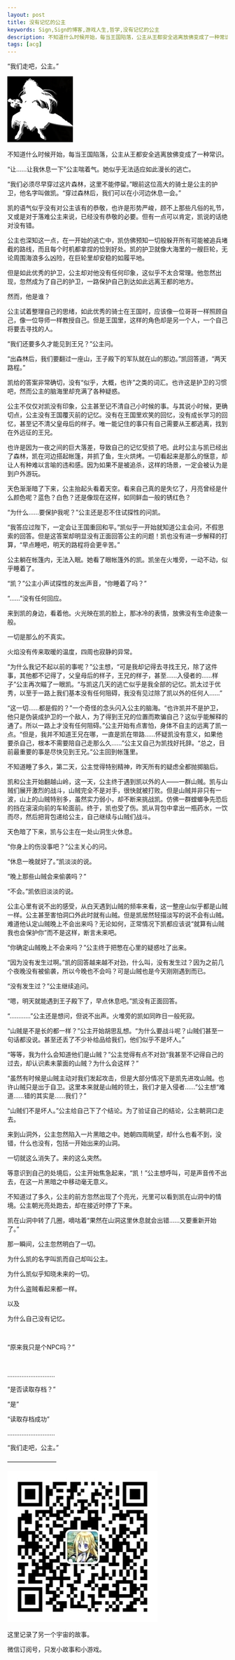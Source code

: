 ```yaml
---
layout: post
title: 没有记忆的公主
keywords: Sign,Sign的博客,游戏人生,哲学,没有记忆的公主
description: 不知道什么时候开始，每当王国陷落，公主从王都安全逃离放佛变成了一种常识。
tags: [acg]
---
```

“我们走吧，公主。”

![公主](/img/2016-4-13-princess/e1.png)

不知道什么时候开始，每当王国陷落，公主从王都安全逃离放佛变成了一种常识。

“让……让我休息一下”公主喘着气。她似乎无法适应如此漫长的逃亡。

“我们必须尽早穿过这片森林，这里不能停留。”眼前这位高大的骑士是公主的护卫，他名字叫做凯。“穿过森林后，我们可以在小河边休息一会。”

凯的语气似乎没有对公主该有的恭敬，也许是形势严峻，顾不上那些凡俗的礼节，又或是对于落难公主来说，已经没有恭敬的必要。但有一点可以肯定，凯说的话绝对没有错。

公主也深知这一点，在一开始的逃亡中，凯仿佛预知一切般躲开所有可能被追兵堵截的路线，而且每个时机都拿捏的恰到好处。凯的护卫就像大海里的一艘巨轮，无论周围海浪多么凶险，在巨轮里却安稳的如履平地。

但是如此优秀的护卫，公主却对他没有任何印象，这似乎不太合常理。他忽然出现，忽然成为了自己的护卫，一路保护自己到达如此远离王都的地方。

然而，他是谁？

公主试着整理自己的思绪，如此优秀的骑士在王国时，应该像一位哥哥一样照顾自己，像一位导师一样教授自己。但是王国里，这样的角色却是另一个人，一个自己将要去寻找的人。

“我们还要多久才能见到王兄？”公主问。

“出森林后，我们要翻过一座山，王子殿下的军队就在山的那边。”凯回答道，“两天路程。”

凯给的答案非常确切，没有“似乎，大概，也许”之类的词汇。也许这是护卫的习惯吧，然而公主的脑海里却充满了各种疑惑。

公主不仅仅对凯没有印象，公主甚至记不清自己小时候的事。与其说小时候，更确切点，公主没有王国覆灭前的记忆。没有在王国里欢笑的回忆，没有成长学习的回忆，甚至记不清父皇母后的样子。唯一能记住的事只有自己需要从王都逃离，找到在外远征的王兄。

也许是因为一夜之间的巨大落差，导致自己的记忆受损了吧。此时公主与凯已经出了森林，凯在河边搭起帐篷，并抓了鱼，生火烘烤。一切看起来是那么的惬意，却让人有种难以言喻的违和感。因为如果不是被追杀，这样的场景，一定会被认为是到户外游玩。

天色渐渐暗了下来，公主抬起头看着天空。看来自己真的是失忆了，月亮曾经是什么颜色呢？蓝色？白色？还是像现在这样，如同鲜血一般的锈红色？

“为什么……要保护我呢？”公主还是忍不住试探性的问凯。

“我答应过陛下，一定会让王国重回和平。”凯似乎一开始就知道公主会问，不假思索的回答。但是这答案却明显没有正面回答公主的问题！凯也没有进一步解释的打算，“早点睡吧，明天的路程将会更辛苦。”

公主躺在帐篷内，无法入眠。她看了眼帐篷外的凯。凯坐在火堆旁，一动不动，似乎睡着了。

“凯？”公主小声试探性的发出声音，“你睡着了吗？”

“……”没有任何回应。

来到凯的身边，看着他。火光映在凯的脸上，那冰冷的表情，放佛没有生命迹象一般。

一切是那么的不真实。

火焰没有传来取暖的温度，四周也寂静的异常。

“为什么我记不起以前的事呢？”公主想，“可是我却记得去寻找王兄，除了这件事，其他都不记得了，父皇母后的样子，王兄的样子，甚至……入侵者的……样子”公主再次瞄了一眼凯。“与凯这几天的逃亡似乎是我全部的记忆。凯太过于优秀，以至于一路上我们基本没有任何阻碍，我没有见过除了凯以外的任何人……”

“这一切……都是假的？”一个奇怪的念头闪入公主的脑海。“也许凯并不是护卫，他只是伪装成护卫的一个敌人，为了得到王兄的位置而欺骗自己？这似乎能解释的通了。所以一路上才没有任何阻碍。”公主开始有点害怕，身体不自主的远离了凯一点。“但是，我并不知道王兄在哪，一直是凯在带路……怀疑凯没有意义，如果他要杀自己，根本不需要陪自己走那么久……”公主又自己为凯找好托辞。“总之，目前最重要的事是尽快见到王兄。”公主回到帐篷里。

不知道睡了多久，第二天，公主觉得特别精神，昨天所有的疑虑全都抛掷脑后。

凯和公主开始翻越山岭，这一天，公主终于遇到凯以外的人——一群山贼。凯与山贼们展开激烈的战斗，山贼完全不是对手，很快就被打败。但是山贼并非只有一波，山上的山贼特别多，虽然实力弱小，却不断来挑战凯。仿佛一群螳螂争先恐后的挡在滚滚向前的车轮面前。终于，凯也受了伤。凯从背包中拿出一瓶药水，一饮而尽，然后把背包递给公主，自己继续与山贼们战斗。

天色暗了下来，凯与公主在一处山洞生火休息。

“你身上的伤没事吧？”公主关心的问。

“休息一晚就好了。”凯淡淡的说。

“晚上那些山贼会来偷袭吗？”

“不会。”凯依旧淡淡的说。

公主心里有说不出的感受，从白天遇到山贼的频率来看，这一整座山似乎都是山贼一样。公主甚至害怕洞口外此时就有山贼。但是凯居然轻描淡写的说不会有山贼。难道他认定山贼晚上不会出来吗？无论如何，正常情况下凯都应该说“就算有山贼我也会保护你”而不是这样，断言未来吧。

“你确定山贼晚上不会来吗？”公主终于把憋在心里的疑惑吐了出来。

“因为没有发生过啊。”凯的回答越来越不对劲，什么叫，没有发生过？因为之前几个夜晚没有被偷袭，所以今晚也不会吗？可是山贼也是今天刚刚遇到而已。

“没有发生过？”公主继续追问。

“嗯，明天就能遇到王子殿下了，早点休息吧。”凯没有正面回答。

“…………”公主还是想问，但说不出声。火堆旁的凯如同昨日一般死寂。

“山贼是不是长的都一样？”公主开始胡思乱想。“为什么要战斗呢？山贼们甚至一句话都没说。甚至还丢了不少补给品给我们，他们似乎不是坏人。”

“等等，我为什么会知道他们是山贼？”公主觉得有点不对劲“我甚至不记得自己的过去，却认识素未蒙面的山贼？为什么会这样？”

“虽然有时候是山贼主动对我们发起攻击，但是大部分情况下是凯先进攻山贼。也许山贼只是出于自卫。这里本来就是山贼的领土，我们才是入侵者……”公主想“难道……错的其实是……我们？”

“山贼们不是坏人。”公主给自己下了个结论。为了验证自己的结论，公主朝洞口走去。

来到山洞外，公主忽然陷入一片黑暗之中。她朝四周眺望，却什么也看不到，没错，什么也没有，包括一开始出来的山洞。

一切就这么消失了。来的这么突然。

等意识到自己的处境后，公主开始焦急起来，“凯！”公主想呼叫，可是声音传不出去，在这一片黑暗之中移动毫无意义。

不知道过了多久，公主的前方忽然出现了个亮光，光里可以看到凯在山洞中的情境。公主朝光亮处跑去，却在接近时停了下来。

凯在山洞中转了几圈，嘀咕着“果然在山洞这里休息就会出错……又要重新开始了。”

那一瞬间，公主忽然明白了一切。

为什么凯的名字叫凯而自己却叫公主。

为什么凯似乎知晓未来的一切。

为什么盗贼看起来都一样。

以及

为什么自己没有记忆。

<br>

“原来我只是个NPC吗？”

<br>

………………………

“是否读取存档？”

“是”

“读取存档成功”

………………………

“我们走吧，公主。”

————————

![平行宇宙](/img/2016-4-30-flow/qr.jpg)

这里记录了另一个宇宙的故事。

微信订阅号，只发小故事和小游戏。